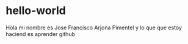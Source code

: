 # hello-world
 Hola mi nombre es Jose Francisco Arjona Pimentel y lo que que estoy haciend es aprender github 
